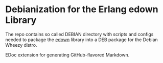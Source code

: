 # Debianization for the Erlang edown Library

The repo contains so called DEBIAN directory with
scripts and configs needed to package the
[edown](https://github.com/uwiger/edown/)
library into a DEB package for the Debian Wheezy distro.

EDoc extension for generating GitHub-flavored Markdown.
